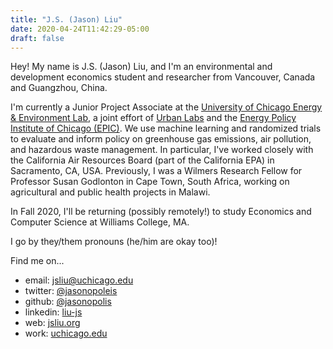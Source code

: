 ```yaml
---
title: "J.S. (Jason) Liu"
date: 2020-04-24T11:42:29-05:00
draft: false
---
```


Hey! My name is J.S. (Jason) Liu, and I'm an environmental and development 
economics student and researcher from Vancouver, Canada and Guangzhou, China.

I'm currently a Junior Project Associate at the 
[University of Chicago Energy & Environment Lab](https://urbanlabs.uchicago.edu/labs/energy-environment), a joint effort of [Urban Labs](https://urbanlabs.uchicago.edu/) and the [Energy Policy Institute of Chicago (EPIC)](https://epic.uchicago.edu/). We use machine learning and randomized trials to evaluate and inform policy on greenhouse gas emissions, air pollution, and hazardous waste management. In particular, I've worked closely with the California Air Resources Board (part of the California EPA) in Sacramento, CA, USA. Previously, I was a Wilmers Research Fellow for Professor Susan Godlonton in Cape Town, South Africa, working on agricultural and public health projects in Malawi.

In Fall 2020, I'll be returning (possibly remotely!) to study Economics and 
Computer Science at Williams College, MA. 

I go by they/them pronouns (he/him are okay too)!

Find me on...
* email: <jsliu@uchicago.edu>
* twitter: [@jasonopoleis](//twitter.com/jasonopoleis)
* github: [@jasonopolis](//github.com/jasonopolis)
* linkedin: [liu-js](//linkedin.com/in/liu-js)
* web: [jsliu.org](https://jsliu.org)
* work: [uchicago.edu](https://urbanlabs.uchicago.edu/people/jason-liu)
